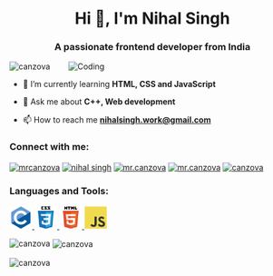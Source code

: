 <h1 align="center">Hi 👋, I'm Nihal Singh</h1>
<h3 align="center">A passionate frontend developer from India</h3>
<img align="right" alt="Coding" width="400" src="https://camo.githubusercontent.com/cae12fddd9d6982901d82580bdf321d81fb299141098ca1c2d4891870827bf17/68747470733a2f2f6d69726f2e6d656469756d2e636f6d2f6d61782f313336302f302a37513379765349765f7430696f4a2d5a2e676966">

<p align="left"> <img src="https://komarev.com/ghpvc/?username=canzova&label=Profile%20views&color=0e75b6&style=flat" alt="canzova" /> </p>

- 🌱 I’m currently learning **HTML, CSS and JavaScript**

- 💬 Ask me about **C++, Web development**

- 📫 How to reach me **nihalsingh.work@gmail.com**

<h3 align="left">Connect with me:</h3>
<p align="left">
<a href="https://twitter.com/mrcanzova" target="blank"><img align="center" src="https://raw.githubusercontent.com/rahuldkjain/github-profile-readme-generator/master/src/images/icons/Social/twitter.svg" alt="mrcanzova" height="30" width="40" /></a>
<a href="https://linkedin.com/in/nihal singh" target="blank"><img align="center" src="https://raw.githubusercontent.com/rahuldkjain/github-profile-readme-generator/master/src/images/icons/Social/linked-in-alt.svg" alt="nihal singh" height="30" width="40" /></a>
<a href="https://instagram.com/mr.canzova" target="blank"><img align="center" src="https://raw.githubusercontent.com/rahuldkjain/github-profile-readme-generator/master/src/images/icons/Social/instagram.svg" alt="mr.canzova" height="30" width="40" /></a>
<a href="https://www.youtube.com/c/mr.canzova" target="blank"><img align="center" src="https://raw.githubusercontent.com/rahuldkjain/github-profile-readme-generator/master/src/images/icons/Social/youtube.svg" alt="mr.canzova" height="30" width="40" /></a>
<a href="https://www.leetcode.com/canzova" target="blank"><img align="center" src="https://raw.githubusercontent.com/rahuldkjain/github-profile-readme-generator/master/src/images/icons/Social/leet-code.svg" alt="canzova" height="30" width="40" /></a>
</p>

<h3 align="left">Languages and Tools:</h3>
<p align="left"> <a href="https://www.cprogramming.com/" target="_blank" rel="noreferrer"> <img src="https://raw.githubusercontent.com/devicons/devicon/master/icons/c/c-original.svg" alt="c" width="40" height="40"/> </a> <a href="https://www.w3schools.com/css/" target="_blank" rel="noreferrer"> <img src="https://raw.githubusercontent.com/devicons/devicon/master/icons/css3/css3-original-wordmark.svg" alt="css3" width="40" height="40"/> </a> <a href="https://www.w3.org/html/" target="_blank" rel="noreferrer"> <img src="https://raw.githubusercontent.com/devicons/devicon/master/icons/html5/html5-original-wordmark.svg" alt="html5" width="40" height="40"/> </a> <a href="https://developer.mozilla.org/en-US/docs/Web/JavaScript" target="_blank" rel="noreferrer"> <img src="https://raw.githubusercontent.com/devicons/devicon/master/icons/javascript/javascript-original.svg" alt="javascript" width="40" height="40"/> </a> </p>

<p><img align="left" src="https://github-readme-stats.vercel.app/api/top-langs?username=canzova&show_icons=true&locale=en&layout=compact" alt="canzova" /></p>

<p>&nbsp;<img align="center" src="https://github-readme-stats.vercel.app/api?username=canzova&show_icons=true&locale=en" alt="canzova" /></p>

<p><img align="center" src="https://github-readme-streak-stats.herokuapp.com/?user=canzova&" alt="canzova" /></p>

